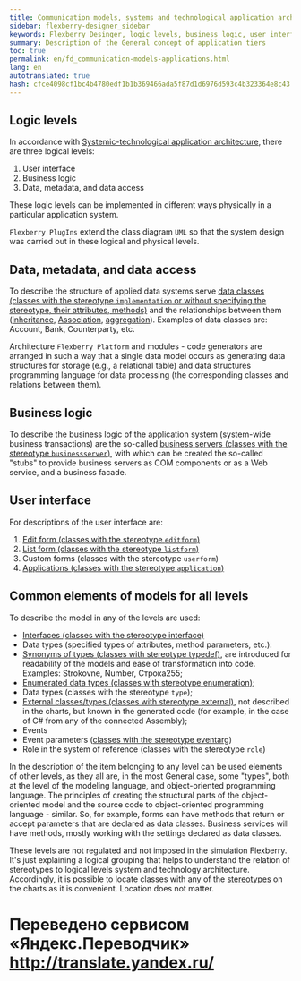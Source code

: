 ```yaml
--- 
title: Communication models, systems and technological application architecture 
sidebar: flexberry-designer_sidebar 
keywords: Flexberry Desinger, logic levels, business logic, user interface 
summary: Description of the General concept of application tiers 
toc: true 
permalink: en/fd_communication-models-applications.html 
lang: en 
autotranslated: true 
hash: cfce4098cf1bc4b4780edf1b1b369466ada5f87d1d6976d593c4b323364e8c43 
--- 
```


## Logic levels 
In accordance with [Systemic-technological application architecture](fw_flexberry-winforms-architecture.html), there are three logical levels: 

1. User interface 
2. Business logic 
3. Data, metadata, and data access 

These logic levels can be implemented in different ways physically in a particular application system. 

`Flexberry PlugIns` extend the class diagram `UML` so that the system design was carried out in these logical and physical levels. 

## Data, metadata, and data access 

To describe the structure of applied data systems serve [data classes (classes with the stereotype `implementation` or without specifying the stereotype, their attributes, methods)](fd_data-classes.html) and the relationships between them ([inheritance](fd_inheritance.html), [Association](fd_master-association.html), [aggregation](fo_detail-associations-properties.html)). Examples of data classes are: Account, Bank, Counterparty, etc. 

Architecture `Flexberry Platform` and modules - code generators are arranged in such a way that a single data model occurs as generating data structures for storage (e.g., a relational table) and data structures programming language for data processing (the corresponding classes and relations between them). 

## Business logic 

To describe the business logic of the application system (system-wide business transactions) are the so-called [business servers (classes with the stereotype `businessserver`)](fd_business-servers.html), with which can be created the so-called "stubs" to provide business servers as COM components or as a Web service, and a business facade. 

## User interface 

For descriptions of the user interface are: 
1. [Edit form (classes with the stereotype `editform`)](fd_editform.html) 
2. [List form (classes with the stereotype `listform`)](fd_listform.html) 
3. Custom forms (classes with the stereotype `userform`) 
4. [Applications (classes with the stereotype `application`)](fd_application.html) 

## Common elements of models for all levels 

To describe the model in any of the levels are used: 

* [Interfaces (classes with the stereotype interface)](fd_interfaces.html) 
* Data types (specified types of attributes, method parameters, etc.): 
* [Synonyms of types (classes with stereotype typedef)](fd_typedef.html), are introduced for readability of the models and ease of transformation into code. Examples: Strokovne, Number, Строка255; 
* [Enumerated data types (classes with stereotype enumeration)](fd_enumerations.html); 
* Data types (classes with the stereotype `type`); 
* [External classes/types (classes with stereotype external)](fd_external-classes.html), not described in the charts, but known in the generated code (for example, in the case of C# from any of the connected Assembly); 
* Events 
* Event parameters ([classes with the stereotype eventarg](fd_eventarg.html)) 
* Role in the system of reference (classes with the stereotype `role`) 

In the description of the item belonging to any level can be used elements of other levels, as they all are, in the most General case, some "types", both at the level of the modeling language, and object-oriented programming language. The principles of creating the structural parts of the object-oriented model and the source code to object-oriented programming language - similar. So, for example, forms can have methods that return or accept parameters that are declared as data classes. Business services will have methods, mostly working with the settings declared as data classes. 

These levels are not regulated and not imposed in the simulation Flexberry. It's just explaining a logical grouping that helps to understand the relation of stereotypes to logical levels system and technology architecture. Accordingly, it is possible to locate classes with any of the [stereotypes](fd_key-concepts.html) on the charts as it is convenient. Location does not matter. 



 # Переведено сервисом «Яндекс.Переводчик» http://translate.yandex.ru/